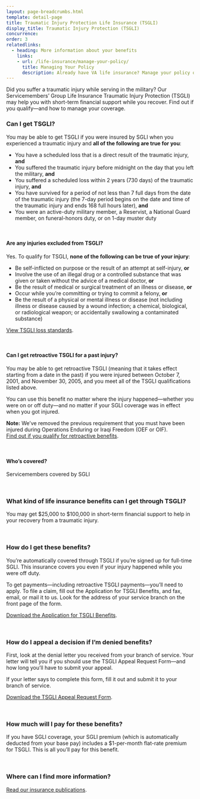 ```yaml
---
layout: page-breadcrumbs.html
template: detail-page
title: Traumatic Injury Protection Life Insurance (TSGLI)
display_title: Traumatic Injury Protection (TSGLI)
concurrence: 
order: 3
relatedlinks:
  - heading: More information about your benefits
    links:
    - url: /life-insurance/manage-your-policy/
      title: Managing Your Policy
      description: Already have VA life insurance? Manage your policy online.
---
```


<div class="va-introtext">

Did you suffer a traumatic injury while serving in the military? Our Servicemembers’ Group Life Insurance Traumatic Injury Protection (TSGLI) may help you with short-term financial support while you recover. Find out if you qualify—and how to manage your coverage.

</div>

<div class="feature">

### Can I get TSGLI? 

You may be able to get TSGLI if you were insured by SGLI when you experienced a traumatic injury and **all of the following are true for you**:

- You have a scheduled loss that is a direct result of the traumatic injury, **and**
- You suffered the traumatic injury before midnight on the day that you left the military, **and**
- You suffered a scheduled loss within 2 years (730 days) of the traumatic injury, **and**
- You have survived for a period of not less than 7 full days from the date of the traumatic injury (the 7-day period begins on the date and time of the traumatic injury and ends 168 full hours later), **and**
- You were an active-duty military member, a Reservist, a National Guard member, on funeral-honors duty, or on 1-day muster duty

<br>

#### Are any injuries excluded from TSGLI? 

Yes. To qualify for TSGLI, **none of the following can be true of your injury**:

- Be self-inflicted on purpose or the result of an attempt at self-injury, **or**
- Involve the use of an illegal drug or a controlled substance that was given or taken without the advice of a medical doctor, **or**
- Be the result of medical or surgical treatment of an illness or disease, **or**
- Occur while you’re committing or trying to commit a felony, **or**
- Be the result of a physical or mental illness or disease (not including illness or disease caused by a wound infection; a chemical, biological, or radiological weapon; or accidentally swallowing a contaminated substance)

[View TSGLI loss standards](https://www.benefits.va.gov/insurance/tsgli_schedule_Schedule.asp).

<br>

#### Can I get retroactive TSGLI for a past injury?

You may be able to get retroactive TSGLI (meaning that it takes effect starting from a date in the past) if you were injured between October 7, 2001, and November 30, 2005, and you meet all of the TSGLI qualifications listed above.

You can use this benefit no matter where the injury happened—whether you were on or off duty—and no matter if your SGLI coverage was in effect when you got injured. 

**Note:** We’ve removed the previous requirement that you must have been injured during Operations Enduring or Iraqi Freedom (OEF or OIF). <br>
[Find out if you qualify for retroactive benefits](https://www.benefits.va.gov/insurance/tsgli-claim-questionnaire.asp). 

<br>

#### Who’s covered?

Servicemembers covered by SGLI

</div>

<br>

### What kind of life insurance benefits can I get through TSGLI?

You may get $25,000 to $100,000 in short-term financial support to help in your recovery from a traumatic injury.

<br>

### How do I get these benefits?

You’re automatically covered through TSGLI if you’re signed up for full-time SGLI. This insurance covers you even if your injury happened while you were off duty.

To get payments—including retroactive TSGLI payments—you’ll need to apply. To file a claim, fill out the Application for TSGLI Benefits, and fax, email, or mail it to us. Look for the address of your service branch on the front page of the form.

[Download the Application for TSGLI Benefits](https://www.benefits.va.gov/INSURANCE/forms/SGLV_8600_ed2017-01.pdf).

<br>

### How do I appeal a decision if I’m denied benefits?

First, look at the denial letter you received from your branch of service. Your letter will tell you if you should use the TSGLI Appeal Request Form—and how long you’ll have to submit your appeal.

If your letter says to complete this form, fill it out and submit it to your branch of service.

[Download the TSGLI Appeal Request Form](https://benefits.va.gov/INSURANCE/forms/SGLV_8600A_ed2017-01.pdf). 

<br>

### How much will I pay for these benefits? 

If you have SGLI coverage, your SGLI premium (which is automatically deducted from your base pay) includes a $1-per-month flat-rate premium for TSGLI. This is all you’ll pay for this benefit.

<br>

### Where can I find more information?

[Read our insurance publications](https://www.benefits.va.gov/INSURANCE/ins_publications.asp).

